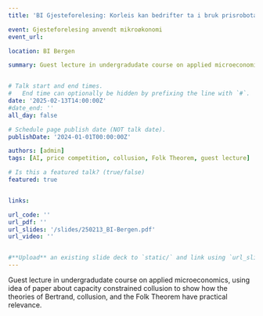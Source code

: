 ```yaml
---
title: 'BI Gjesteforelesing: Korleis kan bedrifter ta i bruk prisrobotar for å effektivt sette prisar i marknaden, og kva er konsekvensane for konkurransen?'

event: Gjesteforelesing anvendt mikroøkonomi
event_url: 

location: BI Bergen

summary: Guest lecture in undergradudate course on applied microeconomics, using idea of paper about capacity constrained collusion to show how the theories of Bertrand, collusion, and the Folk Theorem have practical relevance.


# Talk start and end times.
#   End time can optionally be hidden by prefixing the line with `#`.
date: '2025-02-13T14:00:00Z'
#date_end: ''
all_day: false

# Schedule page publish date (NOT talk date).
publishDate: '2024-01-01T00:00:00Z'

authors: [admin]
tags: [AI, price competition, collusion, Folk Theorem, guest lecture]

# Is this a featured talk? (true/false)
featured: true


links:

url_code: ''
url_pdf: ''
url_slides: '/slides/250213_BI-Bergen.pdf'
url_video: ''


#**Upload** an existing slide deck to `static/` and link using `url_slides` parameter in the front matter of the talk file
---
```


Guest lecture in undergradudate course on applied microeconomics, using idea of paper about capacity constrained collusion to show how the theories of Bertrand, collusion, and the Folk Theorem have practical relevance.

